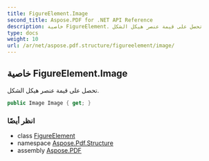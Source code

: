 ```yaml
---
title: FigureElement.Image
second_title: Aspose.PDF for .NET API Reference
description: خاصية FigureElement. تحصل على قيمة عنصر هيكل الشكل
type: docs
weight: 10
url: /ar/net/aspose.pdf.structure/figureelement/image/
---
```

## خاصية FigureElement.Image

تحصل على قيمة عنصر هيكل الشكل.

```csharp
public Image Image { get; }
```

### انظر أيضًا

* class [FigureElement](../)
* namespace [Aspose.Pdf.Structure](../../../aspose.pdf.structure/)
* assembly [Aspose.PDF](../../../)